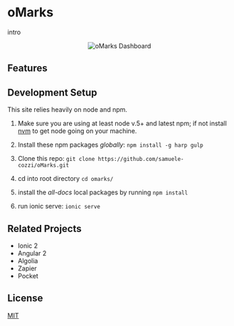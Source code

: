 # oMarks


intro

<p align="center">
  <img alt="oMarks Dashboard" src="">
</p>



## Features


## Development Setup
This site relies heavily on node and npm.

1. Make sure you are using at least node v.5+ and latest npm; 
if not install [nvm](https://github.com/creationix/nvm) to get node going on your machine.

1. Install these npm packages *globally*: `npm install -g harp gulp`

1. Clone this repo: `git clone https://github.com/samuele-cozzi/oMarks.git`
 
1. cd into root directory `cd omarks/`

1. install the *all-docs* local packages by running `npm install`

1. run ionic serve: `ionic serve`

## Related Projects
* Ionic 2
* Angular 2
* Algolia
* Zapier
* Pocket

## License
[MIT](LICENSE)
